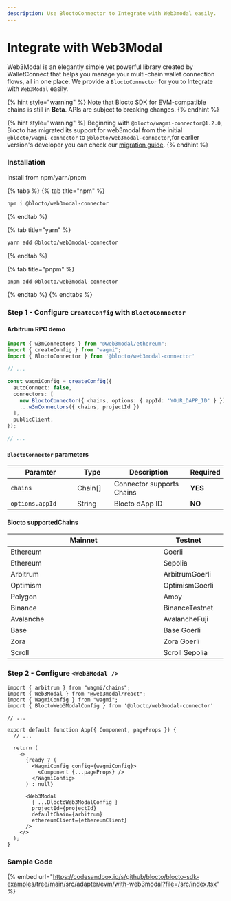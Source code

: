 ```yaml
---
description: Use BloctoConnector to Integrate with Web3modal easily.
---
```


# Integrate with Web3Modal

Web3Modal is an elegantly simple yet powerful library created by WalletConnect that helps you manage your multi-chain wallet connection flows, all in one place. We provide a `BloctoConnector` for you to Integrate with `Web3Modal` easily.

{% hint style="warning" %}
Note that Blocto SDK for EVM-compatible chains is still in **Beta**. APIs are subject to breaking changes.
{% endhint %}

{% hint style="warning" %}
Beginning with `@blocto/wagmi-connector@1.2.0`, Blocto has migrated its support for web3modal from the initial `@blocto/wagmi-connector` to `@blocto/web3modal-connector`,for earlier version's developer you can check our [migration guide](https://github.com/blocto/blocto-sdk/tree/develop/adapters/wagmi-connector#migration-guide).
{% endhint %}

### Installation

Install from npm/yarn/pnpm

{% tabs %}
{% tab title="npm" %}
```bash
npm i @blocto/web3modal-connector
```
{% endtab %}

{% tab title="yarn" %}
```bash
yarn add @blocto/web3modal-connector
```
{% endtab %}

{% tab title="pnpm" %}
```bash
pnpm add @blocto/web3modal-connector
```
{% endtab %}
{% endtabs %}

### Step 1 - Configure `CreateConfig` with `BloctoConnector`

#### Arbitrum RPC demo

```typescript
import { w3mConnectors } from "@web3modal/ethereum";
import { createConfig } from "wagmi";
import { BloctoConnector } from '@blocto/web3modal-connector'

// ...

const wagmiConfig = createConfig({
  autoConnect: false,
  connectors: [
    new BloctoConnector({ chains, options: { appId: 'YOUR_DAPP_ID' } }),
    ...w3mConnectors({ chains, projectId })
  ],
  publicClient,
});

// ...
```

#### `BloctoConnector` parameters

<table><thead><tr><th width="211">Paramter</th><th width="100">Type</th><th width="318">Description</th><th>Required</th></tr></thead><tbody><tr><td><code>chains</code></td><td>Chain[]</td><td>Connector supports Chains</td><td><strong>YES</strong></td></tr><tr><td><code>options.appId</code></td><td>String</td><td>Blocto dApp ID</td><td><strong>NO</strong></td></tr></tbody></table>

#### Blocto supportedChains

<table><thead><tr><th width="373">Mainnet</th><th>Testnet</th><th data-hidden></th></tr></thead><tbody><tr><td>Ethereum</td><td>Goerli</td><td></td></tr><tr><td>Ethereum</td><td>Sepolia</td><td></td></tr><tr><td>Arbitrum</td><td>ArbitrumGoerli</td><td></td></tr><tr><td>Optimism</td><td>OptimismGoerli</td><td></td></tr><tr><td>Polygon</td><td>Amoy</td><td></td></tr><tr><td>Binance</td><td>BinanceTestnet</td><td></td></tr><tr><td>Avalanche</td><td>AvalancheFuji</td><td></td></tr><tr><td>Base</td><td>Base Goerli</td><td></td></tr><tr><td>Zora</td><td>Zora Goerli</td><td></td></tr><tr><td>Scroll</td><td>Scroll Sepolia</td><td></td></tr></tbody></table>

### Step 2 - Configure `<Web3Modal />`

```tsx
import { arbitrum } from "wagmi/chains";
import { Web3Modal } from "@web3modal/react";
import { WagmiConfig } from "wagmi";
import { BloctoWeb3ModalConfig } from '@blocto/web3modal-connector'

// ...

export default function App({ Component, pageProps }) {
  // ...

  return (
    <>
      {ready ? (
        <WagmiConfig config={wagmiConfig}>
          <Component {...pageProps} />
        </WagmiConfig>
      ) : null}

      <Web3Modal
        { ...BloctoWeb3ModalConfig }
        projectId={projectId}
        defaultChain={arbitrum}
        ethereumClient={ethereumClient}
      />
    </>
  );
}
```

### Sample Code

{% embed url="https://codesandbox.io/s/github/blocto/blocto-sdk-examples/tree/main/src/adapter/evm/with-web3modal?file=/src/index.tsx" %}
